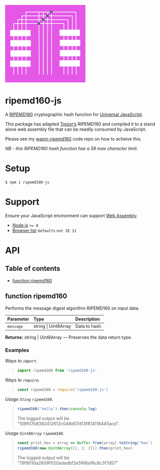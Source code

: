![RIPEMD1600 logo](https://raw.githubusercontent.com/pur3miish/ripemd160-js/main/static/ripemd-160.svg)

# ripemd160-js

A [RIPEMD160](https://en.bitcoin.it/wiki/RIPEMD-160) cryptographic hash function for [Universal JavaScript](https://en.wikipedia.org/wiki/Isomorphic_JavaScript).

This package has adapted [Trezor’s](https://github.com/trezor/trezor-crypto/blob/master/ripemd160.c) RIPEMD160 and compiled it to a stand alone web assembly file that can be readily consumed by JavaScript.

Please see my [wasm-ripemd160](https://github.com/pur3miish/ripemd160-wasm) code repo on how to acheive this.

_NB - this RIPEMD160 hash function has a 59 max character limit._

# Setup

```shell
$ npm i ripemd160-js
```

# Support

Ensure your JavaScript environment can support [Web Assembly](https://caniuse.com/?search=web%20assembly).

- [Node.js](https://nodejs.org/en/) `>= 8`
- [Browser list](https://github.com/browserslist/browserslist) `defaults` `not IE 11`

# API

## Table of contents

- [function ripemd160](#function-ripemd160)

## function ripemd160

Performs the message digest algorithm RIPEMD160 on input data.

| Parameter | Type                 | Description   |
| :-------- | :------------------- | :------------ |
| `message` | string \| Uint8Array | Data to hash. |

**Returns:** string | Uint8Array — Preserves the data return type.

### Examples

_Ways to `import`._

> ```js
> import ripemd160 from 'ripemd160-js'
> ```

_Ways to `require`._

> ```js
> const ripemd160 = require('ripemd160-js')
> ```

_Usage `Sting` `ripemd160`._

> ```js
> ripemd160('hello').then(console.log)
> ```
>
> The logged output will be “108f07b8382412612c048d07d13f814118445acd”.

_Usage `Uint8Array` `ripemd160`._

> ```js
> const print_hex = array => Buffer.from(array).toString('hex')
> ripemd160(new Uint8Array([1, 2, 3])).then(print_hex)
> ```
>
> The logged output will be “79f901da2609f020adadbf2e5f68a16c8c3f7d57”
